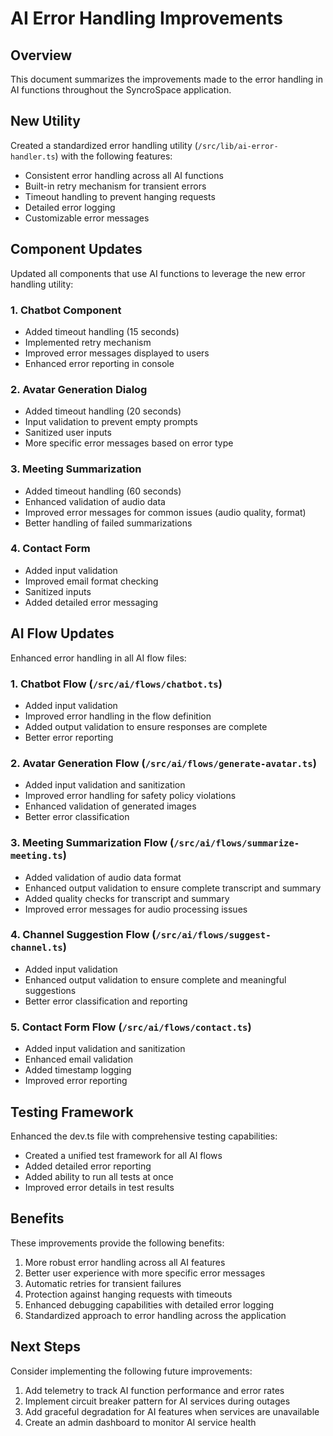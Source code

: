 # AI Error Handling Improvements

## Overview
This document summarizes the improvements made to the error handling in AI functions throughout the SyncroSpace application.

## New Utility
Created a standardized error handling utility (`/src/lib/ai-error-handler.ts`) with the following features:
- Consistent error handling across all AI functions
- Built-in retry mechanism for transient errors
- Timeout handling to prevent hanging requests
- Detailed error logging
- Customizable error messages

## Component Updates
Updated all components that use AI functions to leverage the new error handling utility:

### 1. Chatbot Component
- Added timeout handling (15 seconds)
- Implemented retry mechanism
- Improved error messages displayed to users
- Enhanced error reporting in console

### 2. Avatar Generation Dialog
- Added timeout handling (20 seconds)
- Input validation to prevent empty prompts
- Sanitized user inputs
- More specific error messages based on error type

### 3. Meeting Summarization
- Added timeout handling (60 seconds)
- Enhanced validation of audio data
- Improved error messages for common issues (audio quality, format)
- Better handling of failed summarizations

### 4. Contact Form
- Added input validation
- Improved email format checking
- Sanitized inputs
- Added detailed error messaging

## AI Flow Updates
Enhanced error handling in all AI flow files:

### 1. Chatbot Flow (`/src/ai/flows/chatbot.ts`)
- Added input validation
- Improved error handling in the flow definition
- Added output validation to ensure responses are complete
- Better error reporting

### 2. Avatar Generation Flow (`/src/ai/flows/generate-avatar.ts`)
- Added input validation and sanitization
- Improved error handling for safety policy violations
- Enhanced validation of generated images
- Better error classification

### 3. Meeting Summarization Flow (`/src/ai/flows/summarize-meeting.ts`)
- Added validation of audio data format
- Enhanced output validation to ensure complete transcript and summary
- Added quality checks for transcript and summary
- Improved error messages for audio processing issues

### 4. Channel Suggestion Flow (`/src/ai/flows/suggest-channel.ts`)
- Added input validation
- Enhanced output validation to ensure complete and meaningful suggestions
- Better error classification and reporting

### 5. Contact Form Flow (`/src/ai/flows/contact.ts`)
- Added input validation and sanitization
- Enhanced email validation
- Added timestamp logging
- Improved error reporting

## Testing Framework
Enhanced the dev.ts file with comprehensive testing capabilities:
- Created a unified test framework for all AI flows
- Added detailed error reporting
- Added ability to run all tests at once
- Improved error details in test results

## Benefits
These improvements provide the following benefits:
1. More robust error handling across all AI features
2. Better user experience with more specific error messages
3. Automatic retries for transient failures
4. Protection against hanging requests with timeouts
5. Enhanced debugging capabilities with detailed error logging
6. Standardized approach to error handling across the application

## Next Steps
Consider implementing the following future improvements:
1. Add telemetry to track AI function performance and error rates
2. Implement circuit breaker pattern for AI services during outages
3. Add graceful degradation for AI features when services are unavailable
4. Create an admin dashboard to monitor AI service health